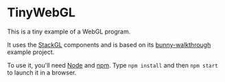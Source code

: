 TinyWebGL
=========

This is a tiny example of a WebGL program.

It uses the [StackGL][] components and is based on its [bunny-walkthrough][] example project.

To use it, you'll need [Node][] and [npm][]. Type `npm install` and then `npm start` to launch it in a browser.

[npm]: https://www.npmjs.com/
[node]: https://nodejs.org/
[stackgl]: http://stack.gl/
[bunny-walkthrough]: https://github.com/stackgl/bunny-walkthrough

